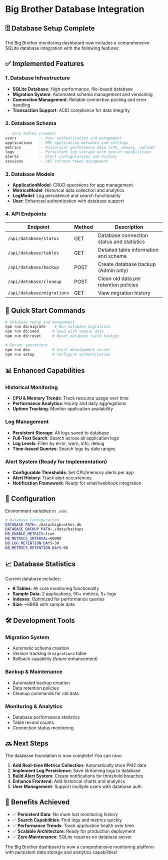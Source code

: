 # Big Brother Database Integration

## 🗄️ Database Setup Complete

The Big Brother monitoring dashboard now includes a comprehensive SQLite database integration with the following features:

## ✅ **Implemented Features**

### 1. **Database Infrastructure**

- **SQLite Database**: High-performance, file-based database
- **Migration System**: Automated schema management and versioning
- **Connection Management**: Reliable connection pooling and error handling
- **Transaction Support**: ACID compliance for data integrity

### 2. **Database Schema**

```sql
-- Core tables created:
users          -- User authentication and management
applications   -- PM2 application metadata and settings
metrics        -- Historical performance data (CPU, memory, uptime)
logs           -- Persistent log storage with search capabilities
alerts         -- Alert configurations and history
sessions       -- JWT refresh token management
```

### 3. **Database Models**

- **ApplicationModel**: CRUD operations for app management
- **MetricsModel**: Historical data collection and analytics
- **LogModel**: Log persistence and search functionality
- **User**: Enhanced authentication with database support

### 4. **API Endpoints**

| Endpoint                   | Method | Description                               |
| -------------------------- | ------ | ----------------------------------------- |
| `/api/database/status`     | GET    | Database connection status and statistics |
| `/api/database/tables`     | GET    | Detailed table information and schema     |
| `/api/database/backup`     | POST   | Create database backup (Admin only)       |
| `/api/database/cleanup`    | POST   | Clean old data per retention policies     |
| `/api/database/migrations` | GET    | View migration history                    |

## 🚀 **Quick Start Commands**

```bash
# Database setup and management
npm run db:migrate    # Run database migrations
npm run db:seed      # Seed with sample data
npm run db:reset     # Reset database (with backup)

# Server operations
npm run dev          # Start development server
npm run setup        # Configure authentication
```

## 📊 **Enhanced Capabilities**

### Historical Monitoring

- **CPU & Memory Trends**: Track resource usage over time
- **Performance Analytics**: Hourly and daily aggregations
- **Uptime Tracking**: Monitor application availability

### Log Management

- **Persistent Storage**: All logs saved to database
- **Full-Text Search**: Search across all application logs
- **Log Levels**: Filter by error, warn, info, debug
- **Time-based Queries**: Search logs by date ranges

### Alert System (Ready for Implementation)

- **Configurable Thresholds**: Set CPU/memory alerts per app
- **Alert History**: Track alert occurrences
- **Notification Framework**: Ready for email/webhook integration

## 🔧 **Configuration**

Environment variables in `.env`:

```bash
# Database Configuration
DATABASE_PATH=./data/bigbrother.db
DATABASE_BACKUP_PATH=./data/backups
DB_ENABLE_METRICS=true
DB_METRICS_INTERVAL=60000
DB_LOG_RETENTION_DAYS=30
DB_METRICS_RETENTION_DAYS=90
```

## 📈 **Database Statistics**

Current database includes:

- **6 Tables**: All core monitoring functionality
- **Sample Data**: 2 applications, 50+ metrics, 5+ logs
- **Indexes**: Optimized for performance queries
- **Size**: ~88KB with sample data

## 🛠️ **Development Tools**

### Migration System

- Automatic schema creation
- Version tracking in `migrations` table
- Rollback capability (future enhancement)

### Backup & Maintenance

- Automated backup creation
- Data retention policies
- Cleanup commands for old data

### Monitoring & Analytics

- Database performance statistics
- Table record counts
- Connection status monitoring

## 🔜 **Next Steps**

The database foundation is now complete! You can now:

1. **Add Real-time Metrics Collection**: Automatically store PM2 data
2. **Implement Log Persistence**: Save streaming logs to database
3. **Build Alert System**: Create notifications for threshold breaches
4. **Enhance Frontend**: Add historical charts and analytics
5. **User Management**: Support multiple users with database auth

## 🎯 **Benefits Achieved**

- ✅ **Persistent Data**: No more lost monitoring history
- ✅ **Search Capabilities**: Find logs and metrics quickly
- ✅ **Performance Trends**: Track application health over time
- ✅ **Scalable Architecture**: Ready for production deployment
- ✅ **Zero Maintenance**: SQLite requires no database server

The Big Brother dashboard is now a comprehensive monitoring platform with persistent data storage and analytics capabilities!

